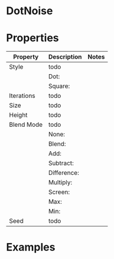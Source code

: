 # DotNoise


# Properties


| Property | Description | Notes | 
| -------- | ----------- | ----- |
| Style | todo | |
| | Dot: <desc> | |
| | Square: <desc> | |
| Iterations | todo | |
| Size | todo | |
| Height | todo | |
| Blend Mode | todo | |
| | None: <desc> | |
| | Blend: <desc> | |
| | Add: <desc> | |
| | Subtract: <desc> | |
| | Difference: <desc> | |
| | Multiply: <desc> | |
| | Screen: <desc> | |
| | Max: <desc> | |
| | Min: <desc> | |
| Seed | todo | |




# Examples
